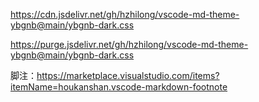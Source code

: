 https://cdn.jsdelivr.net/gh/hzhilong/vscode-md-theme-ybgnb@main/ybgnb-dark.css

https://purge.jsdelivr.net/gh/hzhilong/vscode-md-theme-ybgnb@main/ybgnb-dark.css

脚注：https://marketplace.visualstudio.com/items?itemName=houkanshan.vscode-markdown-footnote

